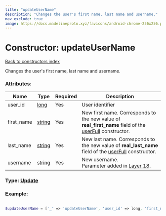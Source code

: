 ```yaml
---
title: "updateUserName"
description: "Changes the user's first name, last name and username."
nav_exclude: true
image: https://docs.madelineproto.xyz/favicons/android-chrome-256x256.png
---
```

# Constructor: updateUserName  
[Back to constructors index](/API_docs/constructors/index.html)



Changes the user's first name, last name and username.

### Attributes:

| Name     |    Type       | Required | Description |
|----------|---------------|----------|-------------|
|user\_id|[long](/API_docs/types/long.html) | Yes|User identifier|
|first\_name|[string](/API_docs/types/string.html) | Yes|New first name. Corresponds to the new value of **real\_first\_name** field of the [userFull](../constructors/userFull.html) constructor.|
|last\_name|[string](/API_docs/types/string.html) | Yes|New last name. Corresponds to the new value of **real\_last\_name** field of the [userFull](../constructors/userFull.html) constructor.|
|username|[string](/API_docs/types/string.html) | Yes|New username.<br>Parameter added in [Layer 18](https://core.telegram.org/api/layers#layer-18).|



### Type: [Update](/API_docs/types/Update.html)


### Example:

```php

$updateUserName = ['_' => 'updateUserName', 'user_id' => long, 'first_name' => 'string', 'last_name' => 'string', 'username' => 'string'];
```  
